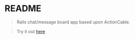 # README

> Rails chat/message board app based upon ActionCable.

> Try it out [here](https://rails-5-tutorial.herokuapp.com) 
